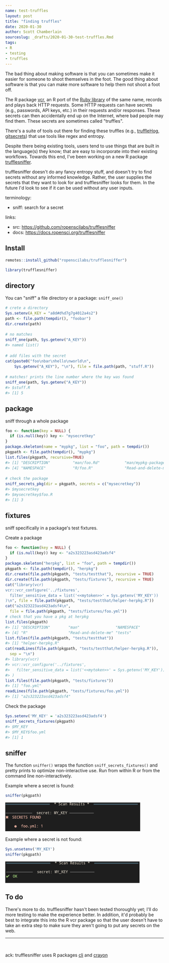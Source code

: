 ```yaml
---
name: test-truffles
layout: post
title: "finding truffles"
date: 2020-01-30
author: Scott Chamberlain
sourceslug: _drafts/2020-01-30-test-truffles.Rmd
tags:
- R
- testing
- truffles
---
```




The bad thing about making software is that you can sometimes make it easier
for someone to shoot themselves in the foot. The good thing about software
is that you can make more software to help them not shoot a foot off.

The R package [vcr][], an R port of the [Ruby library][vcrrb] of the same name,
records and plays back HTTP requests. Some HTTP requests can have secrets (e.g.,
passwords, API keys, etc.) in their requests and/or responses. These secrets
can then accidentally end up on the Internet, where bad people may find them.
These secrets are sometimes called "truffles".

There's a suite of tools out there for finding these truffles (e.g.,
[truffleHog][], [gitsecrets][]) that use tools like regex and entropy.

Despite there being existing tools, users tend to use things that are
built in the language(s) they know; that are easy to incorporate into 
their existing workflows. Towards this end, I've been working on a new
R package [trufflesniffer][tf].

trufflesniffer doesn't do any fancy entropy stuff, and doesn't try to
find secrets without any informed knowledge. Rather, the user supplies
the secrets that they want to look for and trufflesniffer looks for
them. In the future I'd look to see if it can be used without
any user inputs.

terminology:

- sniff: search for a secret

links:
- src: <https://github.com/ropenscilabs/trufflesniffer>
- docs: <https://docs.ropensci.org/trufflesniffer>

## Install


```r
remotes::install_github("ropenscilabs/trufflesniffer")
```


```r
library(trufflesniffer)
```

## directory

You can "sniff" a file directory or a package: `sniff_one()`


```r
# crete a directory
Sys.setenv(A_KEY = "a8d#d%d7g7g4012a4s2")
path <- file.path(tempdir(), "foobar")
dir.create(path)

# no matches
sniff_one(path, Sys.getenv("A_KEY"))
#> named list()

# add files with the secret
cat(paste0("foo\nbar\nhello\nworld\n", 
    Sys.getenv("A_KEY"), "\n"), file = file.path(path, "stuff.R"))

# matches! prints the line number where the key was found
sniff_one(path, Sys.getenv("A_KEY"))
#> $stuff.R
#> [1] 5
```

## package

sniff through a whole package


```r
foo <- function(key = NULL) {
  if (is.null(key)) key <- "mysecretkey"
}
package.skeleton(name = "mypkg", list = "foo", path = tempdir())
pkgpath <- file.path(tempdir(), "mypkg")
list.files(pkgpath, recursive=TRUE)
#> [1] "DESCRIPTION"          "man/foo.Rd"           "man/mypkg-package.Rd"
#> [4] "NAMESPACE"            "R/foo.R"              "Read-and-delete-me"

# check the package
sniff_secrets_pkg(dir = pkgpath, secrets = c("mysecretkey"))
#> $mysecretkey
#> $mysecretkey$foo.R
#> [1] 3
```

## fixtures

sniff specifically in a package's test fixtures. 

Create a package


```r
foo <- function(key = NULL) {
  if (is.null(key)) key <- "a2s323223asd423adsf4"
}
package.skeleton("herpkg", list = "foo", path = tempdir())
pkgpath <- file.path(tempdir(), "herpkg")
dir.create(file.path(pkgpath, "tests/testthat"), recursive = TRUE)
dir.create(file.path(pkgpath, "tests/fixtures"), recursive = TRUE)
cat("library(vcr)
vcr::vcr_configure('../fixtures', 
  filter_sensitive_data = list('<<mytoken>>' = Sys.getenv('MY_KEY'))
)\n", file = file.path(pkgpath, "tests/testthat/helper-herpkg.R"))
cat("a2s323223asd423adsf4\n", 
  file = file.path(pkgpath, "tests/fixtures/foo.yml"))
# check that you have a pkg at herpkg
list.files(pkgpath)
#> [1] "DESCRIPTION"        "man"                "NAMESPACE"         
#> [4] "R"                  "Read-and-delete-me" "tests"
list.files(file.path(pkgpath, "tests/testthat"))
#> [1] "helper-herpkg.R"
cat(readLines(file.path(pkgpath, "tests/testthat/helper-herpkg.R")),
  sep = "\n")
#> library(vcr)
#> vcr::vcr_configure('../fixtures', 
#>   filter_sensitive_data = list('<<mytoken>>' = Sys.getenv('MY_KEY'))
#> )
list.files(file.path(pkgpath, "tests/fixtures"))
#> [1] "foo.yml"
readLines(file.path(pkgpath, "tests/fixtures/foo.yml"))
#> [1] "a2s323223asd423adsf4"
```

Check the package


```r
Sys.setenv('MY_KEY' = 'a2s323223asd423adsf4')
sniff_secrets_fixtures(pkgpath)
#> $MY_KEY
#> $MY_KEY$foo.yml
#> [1] 1
```

## sniffer

The function `sniffer()` wraps the function `sniff_secrets_fixtures()` and
pretty prints to optimize non-interactive use. Run from within R or from the 
command line non-interactively.

Example where a secret is found:


```r
sniffer(pkgpath)
```

![found](/public/img/2020-01-30-test-truffles/found.png)

Example where a secret is not found:


```r
Sys.unsetenv('MY_KEY')
sniffer(pkgpath)
```

![found](/public/img/2020-01-30-test-truffles/notfound.png)

## To do

There's more to do. trufflesniffer hasn't been tested thoroughly yet; I'll do
more testing to make the experience better. In addition, it'd probably be 
best to integrate this into the R vcr package so that the user doesn't have to
take an extra step to make sure they aren't going to put any secrets on
the web.

-----

<br>

ack: trufflesniffer uses R packages [cli][] and [crayon][]


[tf]: https://github.com/ropenscilabs/trufflesniffer
[vcr]: https://github.com/ropensci/vcr
[vcrrb]: https://github.com/vcr/vcr
[webmockr]: https://github.com/ropensci/webmockr
[truffleHog]: https://github.com/dxa4481/truffleHog
[gitsecrets]: https://github.com/awslabs/git-secrets
[cli]: https://github.com/r-lib/cli
[crayon]: https://github.com/r-lib/crayon

